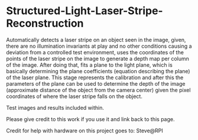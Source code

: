 # Structured-Light-Laser-Stripe-Reconstruction


Automatically detects a laser stripe on an object seen in the image, given, there are no illumination invariants at play and no other conditions causing a deviation from a controlled test environment, uses the coordinates of the points of the laser stripe on the image to generate a depth map per column of the image. After doing that, fits a plane to the light plane, which is basically determining the plane coefficients (equation describing the plane) of the laser plane. This stage represents the calibration and after this the parameters of the plane can be used to determine the depth of the image (approximate distance of the object from the camera center) given the pixel coordinates of where the laser stripe falls on the object.

Test images and results included within. 

Please give credit to this work if you use it and link back to this page.

Credit for help with hardware on this project goes to: Steve@RPI
